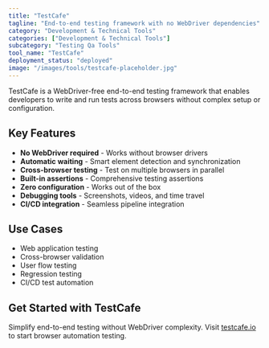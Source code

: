 ```yaml
---
title: "TestCafe"
tagline: "End-to-end testing framework with no WebDriver dependencies"
category: "Development & Technical Tools"
categories: ["Development & Technical Tools"]
subcategory: "Testing Qa Tools"
tool_name: "TestCafe"
deployment_status: "deployed"
image: "/images/tools/testcafe-placeholder.jpg"
---
```

TestCafe is a WebDriver-free end-to-end testing framework that enables developers to write and run tests across browsers without complex setup or configuration.

## Key Features

- **No WebDriver required** - Works without browser drivers
- **Automatic waiting** - Smart element detection and synchronization
- **Cross-browser testing** - Test on multiple browsers in parallel
- **Built-in assertions** - Comprehensive testing assertions
- **Zero configuration** - Works out of the box
- **Debugging tools** - Screenshots, videos, and time travel
- **CI/CD integration** - Seamless pipeline integration

## Use Cases

- Web application testing
- Cross-browser validation
- User flow testing
- Regression testing
- CI/CD test automation

## Get Started with TestCafe

Simplify end-to-end testing without WebDriver complexity. Visit [testcafe.io](https://testcafe.io) to start browser automation testing.
